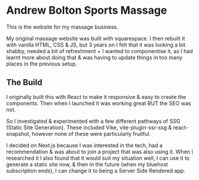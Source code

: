 # Andrew Bolton Sports Massage

This is the website for my massage business.

My original massage website was built with squarespace. I then rebuilt it with vanilla HTML, CSS & JS, but 3 years on I felt that it was looking a bit shabby, needed a bit of refreshment + I wanted to componentise it, as I had learnt more about doing that & was having to update things in too many places in the previous setup.

## The Build

I originally built this with React to make it responsive & easy to create the components. Then when I launched it was working great BUT the SEO was not.

So I investigated & experimented with a few different pathways of SSG (Static Site Generation). These included Vike, vite-plugin-ssr-ssg & react-snapshot, however none of these were particularly fruitful.

I decided on Next.js because I was interested in the tech, had a recommendation & was about to join a project that was also using it. When I researched it I also found that it would suit my situation well, I can use it to generate a static site now, & then in the future (when my bluehost subscription ends), I can change it to being a Server Side Rendered app.
